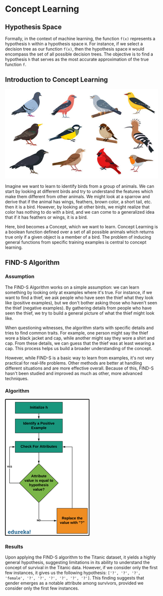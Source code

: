 # Concept Learning

## Hypothesis Space

Formally, in the context of machine learning, the function ```f(x)``` represents a hypothesis ```h```  within a hypothesis space ```H```. For instance, if we select a decision tree as our function ```f(x)```, then the hypothesis space ```H``` would encompass the set of all possible decision trees. The objective is to find a hypothesis ```h``` that serves as the most accurate approximation of the true function ```f```.

## Introduction to Concept Learning

<img src="../assets/img/birds-concept.png" alt="birds-concept">

Imagine we want to learn to identify birds from a group of animals. We can start by looking at different birds and try to understand the features which make them different from other animals. We might look at a sparrow and derive that if the animal has wings, feathers, brown color, a short tail, etc. then it is a bird. However, by looking at other birds, we might realize that color has nothing to do with a bird, and we can come to a generalized idea that if it has feathers or wings, it is a bird.

Here, bird becomes a Concept, which we want to learn. Concept Learning is a boolean function defined over a set of all possible animals which returns true only if a given object is a member of a bird. The problem of inducing general functions from specific training examples is central to concept learning.

## FIND-S Algorithm

### Assumption

The FIND-S Algorithm works on a simple assumption: we can learn something by looking only at examples where it's true. For instance, if we want to find a thief, we ask people who have seen the thief what they look like (positive examples), but we don't bother asking those who haven't seen the thief (negative examples). By gathering details from people who have seen the thief, we try to build a general picture of what the thief might look like.

When questioning witnesses, the algorithm starts with specific details and tries to find common traits. For example, one person might say the thief wore a black jacket and cap, while another might say they wore a shirt and cap. From these details, we can guess that the thief was at least wearing a cap. This process helps us build a broader understanding of the concept.

However, while FIND-S is a basic way to learn from examples, it's not very practical for real-life problems. Other methods are better at handling different situations and are more effective overall. Because of this, FIND-S hasn't been studied and improved as much as other, more advanced techniques.

### Algorithm

<img src="../assets/img/find-s.png" alt="find-s">

### Results

Upon applying the FIND-S algorithm to the Titanic dataset, it yields a highly general hypothesis, suggesting limitations in its ability to understand the concept of survival in the Titanic data. However, if we consider only the first few instances, it gives us the following hypothesis: `['?', '?', '?', 'female', '?', '?', '?', '?', '?', '?']`. This finding suggests that gender emerges as a notable attribute among survivors, provided we consider only the first few instances.